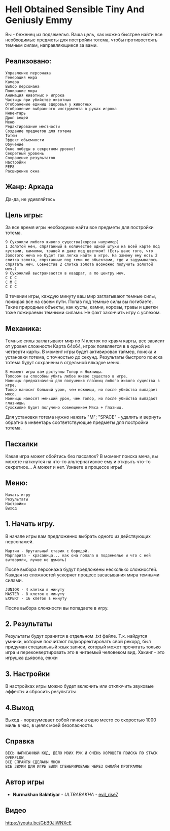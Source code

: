 # Hell Obtained Sensible Tiny And Geniusly Emmy
Вы - беженец из подземелья. Ваша цель, как можно быстрее найти все необходимые предметы для постройки тотема, чтобы противостоять темным силам, направляющиеся за вами.
## Реализовано:
```
Управление персонажа
Генерация мира
Камера
Выбор персонажа
Пожирание мира
Анимация животных и игрока
Частицы при убийстве животных
Отображение единиц здоровья у животных
Отображение выбранного инструмента в руках игрока
Инвентарь
Дроп вещей
Меню
Редактирование местности
Создание предметов для тотема
Тотем
Эффект объемности
Обучение
Окно победы в секретном уровне!
Секретный уровень
Сохранение результатов
Настройки
PEP8
Расширение окна
```
## Жанр: Аркада
Да-да, не удивляйтесь
## Цель игры:
За все время игры необходимо найти все предметы для постройки тотема.
```
9 Сухожили любого живого существа(корова например)
1 Золотой меч, спрятанный в количестве одной штуки на всей карте под кустами, камнями, травой и даже под цветком! (Есть шанс того, что Золотого меча не будет так легко найти в игре. На замену ему есть 2 слитка золота, спрятанные под теми же объектами, где и задумывалось спрятать меч. Совместив 2 слитка золота возможно получить золотой меч.)
9 Сухожилий выстраиваются в квадрат, а по центру меч.
С С С
С М С
С С С
```
В течении игры, каждую минуту ваш мир заглатывают темные силы, пожирая все на своем пути. Попав под темные силы вы погибаете. Такие природные объекты, как кусты, камни, коровы, травы и цветки тоже пожираемы темными силами. Не факт закончить игру с успехом. 
## Механика:
Темные силы заглатывают мир по N клеток по краям карты, все зависит от уровня сложности
Карта 64х64, игрок появляется в в одной из четверти карты. В момент игры будет активирован таймер, поиска и установки тотема, с точностью до секунд. Результаты быстрого поиска тотема будут сохранены в отдельной влкадке меню.
```
В момент игры вам доступны Топор и Ножницы.
Топором вы способны убить любое живое существо в игре.
Ножницы предназначены для получения глазниц любого живого существа в игре.
Топор наносит больший урон, чем ножницы, но после убийства выпадает мясо.
Ножницы наносят меньший урон, чем топор, но после убийства выпадают глазницы.
Сухожилие будет получено совмещением Мяса + Глазниц.
```
Для установки тотема нужно нажать "M"; "SPACE" - удалить и вернуть обратно в инвентарь соответствующие предметы для постройки тотема.
## Пасхалки
Какая игра может обойтись без пасхалок? В момент поиска меча, вы можете наткнутся на что-то альтернативное ему и открыть что-то секретное... А может и нет. Узнаете в процессе игры!
## Меню:
```
Начать игру
Результаты
Настройки
Выход
```
## 1. Начать игру.
В начале игры вам предложенно выбрать одного из действующих персонажей.
```
Мартин - брутальный старик с бородой.
Маргарита - красавица... как она попала в подземелье и что с ней вытворяли, лучше не думать)
```
После выбора персонажа будут предложены несколько сложностей. Каждая из сложностей ускоряет процесс засасывания мира темными силами.
```
JUNIOR - 4 клетки в минуту
MASTER - 8 клеток в минуту
EXPERT - 16 клеток в минуту
```
После выбора сложности вы попадаете в игру.
## 2. Результаты
Результаты будут хранится в отдельном .txt файле. Т.к. найдутся умники, которые посчитают подкорректировать свой рекорд, был придуман специальный язык записи, который может прочитать только игра и переконвертировать это в читаемый человеком вид.
Хакинг - это игрушка дьявола, ежжи
## 3. Настройки
В настройках игры можно будет включить или отключить звуковые эффекты и сбросить результаты
## 4.Выход
Выход - поразумевает собой пинок в одно место со скоростью 1000 миль в час, в целях моей безопасности.
## Справка
```
ВЕСЬ НАПИСАННЫЙ КОД, ДЕЛО МОИХ РУК И ОЧЕНЬ ХОРОШЕГО ПОИСКА ПО STACK OVERFLOW
ВСЕ СПРАЙТЫ СДЕЛАНЫ МНОЮ
ВСЕ ЗВУКИ ДЛЯ ИГРЫ БЫЛИ СГЕНЕРИРОВАНЫ ЧЕРЕЗ ОНЛАЙН ПРОГРАММЫ
```
## Автор игры
* **Nurmakhan Bakhtiyar** - *ULTRABAKHA* - [evil_rise7](https://github.com/evilrise7)
## Видео
https://youtu.be/GbB9JiWNXcE
